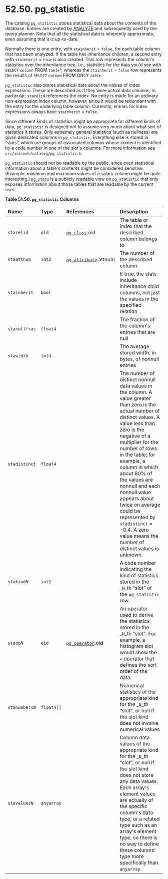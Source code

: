 # 52.50. pg\_statistic

The catalog `pg_statistic` stores statistical data about the contents of the database. Entries are created by [ANALYZE](https://www.postgresql.org/docs/10/static/sql-analyze.html) and subsequently used by the query planner. Note that all the statistical data is inherently approximate, even assuming that it is up-to-date.

Normally there is one entry, with `stainherit` = `false`, for each table column that has been analyzed. If the table has inheritance children, a second entry with `stainherit` = `true` is also created. This row represents the column's statistics over the inheritance tree, i.e., statistics for the data you'd see with `SELECT` _`column`_ FROM _`table`_\*, whereas the `stainherit` = `false` row represents the results of `SELECT` _`column`_ FROM ONLY _`table`_.

`pg_statistic` also stores statistical data about the values of index expressions. These are described as if they were actual data columns; in particular, `starelid` references the index. No entry is made for an ordinary non-expression index column, however, since it would be redundant with the entry for the underlying table column. Currently, entries for index expressions always have `stainherit` = `false`.

Since different kinds of statistics might be appropriate for different kinds of data, `pg_statistic` is designed not to assume very much about what sort of statistics it stores. Only extremely general statistics \(such as nullness\) are given dedicated columns in `pg_statistic`. Everything else is stored in “slots”, which are groups of associated columns whose content is identified by a code number in one of the slot's columns. For more information see `src/include/catalog/pg_statistic.h`.

`pg_statistic` should not be readable by the public, since even statistical information about a table's contents might be considered sensitive. \(Example: minimum and maximum values of a salary column might be quite interesting.\) [`pg_stats`](https://www.postgresql.org/docs/10/static/view-pg-stats.html) is a publicly readable view on `pg_statistic` that only exposes information about those tables that are readable by the current user.

**Table 51.50. `pg_statistic` Columns**

| Name | Type | References | Description |
| :--- | :--- | :--- | :--- |
| `starelid` | `oid` | [`pg_class`](https://www.postgresql.org/docs/10/static/catalog-pg-class.html).oid | The table or index that the described column belongs to |
| `staattnum` | `int2` | [`pg_attribute`](https://www.postgresql.org/docs/10/static/catalog-pg-attribute.html).attnum | The number of the described column |
| `stainherit` | `bool` |   | If true, the stats include inheritance child columns, not just the values in the specified relation |
| `stanullfrac` | `float4` |   | The fraction of the column's entries that are null |
| `stawidth` | `int4` |   | The average stored width, in bytes, of nonnull entries |
| `stadistinct` | `float4` |   | The number of distinct nonnull data values in the column. A value greater than zero is the actual number of distinct values. A value less than zero is the negative of a multiplier for the number of rows in the table; for example, a column in which about 80% of the values are nonnull and each nonnull value appears about twice on average could be represented by `stadistinct` = -0.4. A zero value means the number of distinct values is unknown. |
| `stakind`_`N`_ | `int2` |   | A code number indicating the kind of statistics stored in the _`N`_th “slot” of the `pg_statistic` row. |
| `staop`_`N`_ | `oid` | [`pg_operator`](https://www.postgresql.org/docs/10/static/catalog-pg-operator.html).oid | An operator used to derive the statistics stored in the _`N`_th “slot”. For example, a histogram slot would show the `<` operator that defines the sort order of the data. |
| `stanumbers`_`N`_ | `float4[]` |   | Numerical statistics of the appropriate kind for the _`N`_th “slot”, or null if the slot kind does not involve numerical values |
| `stavalues`_`N`_ | `anyarray` |   | Column data values of the appropriate kind for the _`N`_th “slot”, or null if the slot kind does not store any data values. Each array's element values are actually of the specific column's data type, or a related type such as an array's element type, so there is no way to define these columns' type more specifically than `anyarray`. |

